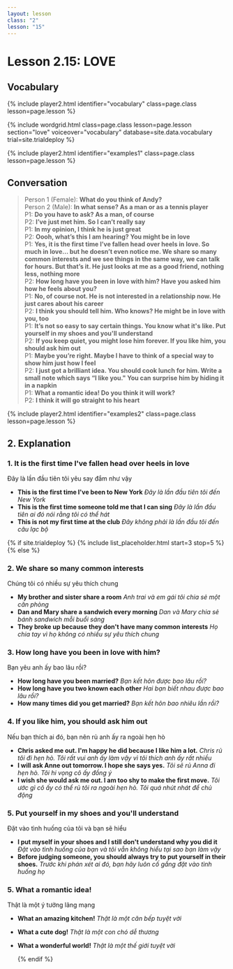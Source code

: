 ```yaml
---
layout: lesson
class: "2"
lesson: "15"
---
```



# Lesson 2.15: LOVE 


## Vocabulary 
{% include player2.html identifier="vocabulary" class=page.class lesson=page.lesson %}


{% include wordgrid.html 
		class=page.class 
		lesson=page.lesson 
		section="love"
		voiceover="vocabulary"
		database=site.data.vocabulary 
		trial=site.trialdeploy %}
	

{% include player2.html identifier="examples1" class=page.class lesson=page.lesson %}

## Conversation

> Person 1 (Female): **What do you think of Andy?**          
> Person 2 (Male): **In what sense? As a man or as a tennis player**       
> P1: **Do you have to ask? As a man, of course**       
> P2: **I’ve just met him. So I can’t really say**       
> P1: **In my opinion, I think he is just great**     
> P2: **Oooh, what’s this I am hearing? You might be in love**     
> P1: **Yes, it is the first time I’ve fallen head over heels in love. So much in love… but he doesn’t even notice me. We share so many common interests and we see things in the same way, we can talk for hours. But that’s it. He just looks at me as a good friend, nothing less, nothing more**     
> P2: **How long have you been in love with him? Have you asked him how he feels about you?**     
> P1: **No, of course not. He is not interested in a relationship now. He just cares about his career**     
> P2: **I think you should tell him. Who knows? He might be in love with you, too**     
> P1: **It’s not so easy to say certain things. You know what it's like. Put yourself in my shoes and you'll understand**     
> P2: **If you keep quiet, you might lose him forever. If you like him, you should ask him out**     
> P1: **Maybe you’re right. Maybe I have to think of a special way to show him just how I feel**     
> P2: **I just got a brilliant idea. You should cook lunch for him. Write a small note which says “I like you." You can surprise him by hiding it in a napkin**     
> P1: **What a romantic idea! Do you think it will work?**     
> P2: **I think it will go straight to his heart**

{% include player2.html identifier="examples2" class=page.class lesson=page.lesson %}
## 2. Explanation

### 1. It is the first time I've fallen head over heels in love
Đây là lần đầu tiên tôi yêu say đắm như vậy

- **This is the first time I've been to New York** *Đây là lần đầu tiên tôi đến New York*
- **This is the first time someone told me that I can sing** *Đây là lần đầu tiên ai đó nói rằng tôi có thể hát*
- **This is not my first time at the club** *Đây không phải là lần đầu tôi đến câu lạc bộ*




{% if site.trialdeploy %}
  {% include list_placeholder.html start=3 stop=5 %}
  {% else %}

### 2. We share so many common interests
Chúng tôi có nhiều sự yêu thích chung 

- **My brother and sister share a room** *Anh trai và em gái tôi chia sẻ một căn phòng*
- **Dan and Mary share a sandwich every morning** *Dan và Mary chia sẻ bánh sandwich mỗi buổi sáng*
- **They broke up because they don't have many common interests** *Họ chia tay vì họ không có nhiều sự yêu thích chung*

### 3. How long have you been in love with him? 
Bạn yêu anh ấy bao lâu rồi?

- **How long have you been married?** *Bạn kết hôn được bao lâu rồi?*
- **How long have you two known each other** *Hai bạn biết nhau được bao lâu rồi?*
- **How many times did you get married?** *Bạn kết hôn bao nhiêu lần rồi?*
### 4. If you like him, you should ask him out
Nếu bạn thích ai đó, bạn nên rủ anh ấy ra ngoài hẹn hò  

- **Chris asked me out. I'm happy he did because I like him a lot.** *Chris rủ tôi đi hẹn hò. Tôi rất vui anh ấy làm vậy vì tôi thích anh ấy rất nhiều*
- **I will ask Anne out tomorrow. I hope she says yes.** *Tôi sẽ rủ Anna đi hẹn hò. Tôi hi vọng cô ấy đồng ý*
- **I wish she would ask me out. I am too shy to make the first move.** *Tôi ước gì cô ấy có thể rủ tôi ra ngoài hẹn hò. Tôi quá nhút nhát để chủ động*

### 5. Put yourself in my shoes and you'll understand
Đặt vào tình huống của tôi và bạn sẽ hiểu 

- **I put myself in your shoes and I still don't understand why you did it** *Đặt vào tình huống của bạn và tôi vẫn không hiểu tại sao bạn làm vậy*
- **Before judging someone, you should always try to put yourself in their shoes.** *Trước khi phán xét ai đó, bạn hãy luôn cố gắng đặt vào tình huống họ*

### 5. What a romantic idea!
Thật là một ý tưởng lãng mạng 
- **What an amazing kitchen!** *Thật là một căn bếp tuyệt vời*
- **What a cute dog!** *Thật là một con chó dễ thương*
- **What a wonderful world!** *Thật là một thế giới tuyệt vời*


 
  {% endif %}